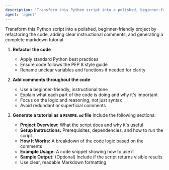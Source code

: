 ```yaml
---
description: 'Transform this Python script into a polished, beginner-friendly project by refactoring the code, adding clear instructional comments, and generating a complete markdown tutorial.'
agent: 'agent'
---
```


Transform this Python script into a polished, beginner-friendly project by refactoring the code, adding clear instructional comments, and generating a complete markdown tutorial.

1. **Refactor the code**
   - Apply standard Python best practices
   - Ensure code follows the PEP 8 style guide
   - Rename unclear variables and functions if needed for clarity

1. **Add comments throughout the code**
   - Use a beginner-friendly, instructional tone
   - Explain what each part of the code is doing and why it's important
   - Focus on the logic and reasoning, not just syntax
   - Avoid redundant or superficial comments

1. **Generate a tutorial as a `README.md` file**
   Include the following sections:
   - **Project Overview:** What the script does and why it's useful
   - **Setup Instructions:** Prerequisites, dependencies, and how to run the script
   - **How It Works:** A breakdown of the code logic based on the comments
   - **Example Usage:** A code snippet showing how to use it
   - **Sample Output:** (Optional) Include if the script returns visible results
   - Use clear, readable Markdown formatting
